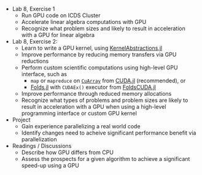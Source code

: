 - Lab 8, Exercise 1
   - Run GPU code on ICDS Cluster
   - Accelerate linear algebra computations with GPU
   - Recognize what problem sizes and likely to result in acceleration with a GPU for linear algebra
- Lab 8, Exercise 2:
   - Learn to write a GPU kernel, using [KernelAbstractions.jl](https://juliagpu.github.io/KernelAbstractions.jl/stable/)
   - Improve performance by reducing memory transfers via GPU reductions
   - Perform custom scientific computations using high-level GPU interface, such as
      + `map` or `mapreduce` on [`CuArray`](https://cuda.juliagpu.org/stable/usage/array/) from [CUDA.jl](https://cuda.juliagpu.org/stable/) (recommended), or
      + [Folds.jl](https://juliafolds.github.io/Folds.jl/dev/) with `CUDAEx()` executor from [FoldsCUDA.jl](https://juliafolds.github.io/FoldsCUDA.jl/dev/)
   - Improve performance through reduced memory allocations
   - Recognize what types of problems and problem sizes are likely to result in acceleration with a GPU  when using a high-level programming interface or custom GPU kernel
- Project
   - Gain experience parallelizing a real world code
   - Identify changes need to acheive significant performance benefit via parallelization
- Readings / Discussions
   - Describe how GPU differs from CPU
   - Assess the prospects for a given algorithm to achieve a significant speed-up using a GPU
